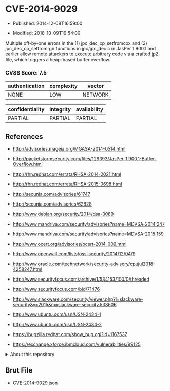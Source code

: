 # CVE-2014-9029

- Published: 2014-12-08T16:59:00

- Modified: 2018-10-09T19:54:00

Multiple off-by-one errors in the (1) jpc_dec_cp_setfromcox and (2) jpc_dec_cp_setfromrgn functions in jpc/jpc_dec.c in JasPer 1.900.1 and earlier allow remote attackers to execute arbitrary code via a crafted jp2 file, which triggers a heap-based buffer overflow.

### CVSS Score: **7.5**

| authentication | complexity | vector |
| --- | --- | --- |
| NONE | LOW | NETWORK |

| confidentiality | integrity | availability |
| --- | --- | --- |
| PARTIAL | PARTIAL | PARTIAL |

## References

* http://advisories.mageia.org/MGASA-2014-0514.html

* http://packetstormsecurity.com/files/129393/JasPer-1.900.1-Buffer-Overflow.html

* http://rhn.redhat.com/errata/RHSA-2014-2021.html

* http://rhn.redhat.com/errata/RHSA-2015-0698.html

* http://secunia.com/advisories/61747

* http://secunia.com/advisories/62828

* http://www.debian.org/security/2014/dsa-3089

* http://www.mandriva.com/security/advisories?name=MDVSA-2014:247

* http://www.mandriva.com/security/advisories?name=MDVSA-2015:159

* http://www.ocert.org/advisories/ocert-2014-009.html

* http://www.openwall.com/lists/oss-security/2014/12/04/9

* http://www.oracle.com/technetwork/security-advisory/cpujul2018-4258247.html

* http://www.securityfocus.com/archive/1/534153/100/0/threaded

* http://www.securityfocus.com/bid/71476

* http://www.slackware.com/security/viewer.php?l=slackware-security&y=2015&m=slackware-security.538606

* http://www.ubuntu.com/usn/USN-2434-1

* http://www.ubuntu.com/usn/USN-2434-2

* https://bugzilla.redhat.com/show_bug.cgi?id=1167537

* https://exchange.xforce.ibmcloud.com/vulnerabilities/99125

<details>
<summary>About this repository</summary> 

  This repository is part of the project [Live Hack CVE](https://github.com/Live-Hack-CVE). Main website can be found [www.live-hack.org](https://www.live-hack.org) 
  
  Made by [Sn0wAlice](https://github.com/Sn0wAlice) for the people that care about security and need to have a feed of the latest CVEs. Hope you enjoy it, don't forget to star the repo and follow me on [Twitter](https://twitter.com/Sn0wAlice) and [Github](https://github.com/Sn0wAlice). And that is my [personnal website](https://www.alice-snow.me/)

  - [Home Page](https://github.com/Live-Hack-CVE)
  - [Framework](https://github.com/Live-Hack-CVE/cve-framework)
  - [CVE database](https://github.com/Live-Hack-CVE/full_database)
  - [Changelog](https://github.com/Live-Hack-CVE/Changelog)
</details>

## Brut File

* [CVE-2014-9029.json](https://raw.githubusercontent.com/Live-Hack-CVE/full_database/main/cves/2014/CVE-2014-9029.json)

